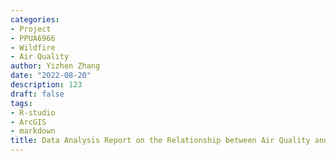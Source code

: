```yaml
---
categories:
- Project
- PPUA6966
- Wildfire
- Air Quality
author: Yizhen Zhang
date: "2022-08-20"
description: 123
draft: false
tags:
- R-studio
- ArcGIS
- markdown
title: Data Analysis Report on the Relationship between Air Quality and Population Mobility in California, USA
---
```


# 
